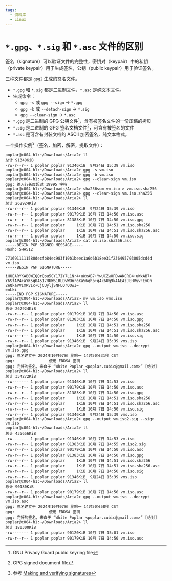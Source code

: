 ```yaml
---
tags:
  - 资料库
  - Linux
---
```


# `*.gpg`、`*.sig` 和 `*.asc` 文件的区别

签名（signature）可以验证文件的完整性，密钥对（keypair）中的私钥（private keypair）用于生成签名，公钥（public keypair）用于验证签名。

三种文件都是 `gpg2` 生成的签名文件。

- `*.gpg` 和 `*.sig` 都是二进制文件，`*.asc` 是纯文本文件。
- 生成命令：
    - `gpg -s` 或 `gpg --sign` → `*.gpg`
    - `gpg -b` 或 `--detach-sign` → `*.sig`
    - `gpg --clear-sign` → `*.asc`
- `*.gpg` 是二进制的 GPG 公钥文件[^ref1]，含有被签名文件的一份压缩的拷贝
- `*.sig` 是二进制的 GPG 签名文档文件[^ref2]，可含有被签名的文件
- `*.asc` 是可含有封装文档的 ASCII 加密签名，纯文本格式。

[^ref1]: GNU Privacy Guard public keyring file
[^ref2]: GPG signed document file

一个操作实例[^ref3]（签名，加密，解密，提取文件）：

[^ref3]: 参考 [Making and verifying signatures](https://www.gnupg.org/gph/en/manual/x135.html)

```shell
poplar@c004-h1:~/Downloads/Aria2> ll
总计 91348KiB
-rw-r--r-- 1 poplar poplar 91346KiB  9月24日 15:39 vm.iso
poplar@c004-h1:~/Downloads/Aria2> gpg -s vm.iso
poplar@c004-h1:~/Downloads/Aria2> gpg -b vm.iso
poplar@c004-h1:~/Downloads/Aria2> gpg --clear-sign vm.iso
gpg: 输入行长度超过 19995 字符
poplar@c004-h1:~/Downloads/Aria2> sha256sum vm.iso > vm.iso.sha256
poplar@c004-h1:~/Downloads/Aria2> gpg --clear-sign vm.iso.sha256
poplar@c004-h1:~/Downloads/Aria2> ll
总计 262924KiB
-rw-r--r-- 1 poplar poplar 91346KiB  9月24日 15:39 vm.iso
-rw-r--r-- 1 poplar poplar 90179KiB 10月 7日 14:50 vm.iso.asc
-rw-r--r-- 1 poplar poplar 81383KiB 10月 7日 14:50 vm.iso.gpg
-rw-r--r-- 1 poplar poplar     1KiB 10月 7日 14:51 vm.iso.sha256
-rw-r--r-- 1 poplar poplar     1KiB 10月 7日 14:51 vm.iso.sha256.asc
-rw-r--r-- 1 poplar poplar     1KiB 10月 7日 14:50 vm.iso.sig
poplar@c004-h1:~/Downloads/Aria2> cat vm.iso.sha256.asc
-----BEGIN PGP SIGNED MESSAGE-----
Hash: SHA512

7716911111580decfb84ec983f10b1beec1a6d6b18ee31f236495703005dcd4d  vm.iso
-----BEGIN PGP SIGNATURE-----

iHUEARYKAB0WIQQrQpu5CY17IY7L1Nr4+uWxAB7+YwUCZwOFBwAKCRD4+uWxAB7+
Y6SfAP4+aYK5q04517RUW61RLDvWOnroXa56qhp+q4k6Ug9k4AEAzJEHVyvFExOn
2eQkaVVIXRvIc+CjCUyljSNFLQrOOwI=
=nLki
-----END PGP SIGNATURE-----
poplar@c004-h1:~/Downloads/Aria2> mv vm.iso vms.iso
poplar@c004-h1:~/Downloads/Aria2> ll
总计 262924KiB
-rw-r--r-- 1 poplar poplar 90179KiB 10月 7日 14:50 vm.iso.asc
-rw-r--r-- 1 poplar poplar 81383KiB 10月 7日 14:50 vm.iso.gpg
-rw-r--r-- 1 poplar poplar     1KiB 10月 7日 14:51 vm.iso.sha256
-rw-r--r-- 1 poplar poplar     1KiB 10月 7日 14:51 vm.iso.sha256.asc
-rw-r--r-- 1 poplar poplar     1KiB 10月 7日 14:50 vm.iso.sig
-rw-r--r-- 1 poplar poplar 91346KiB  9月24日 15:39 vms.iso
poplar@c004-h1:~/Downloads/Aria2> gpg --output vm.iso --decrypt vm.iso.gpg
gpg: 签名建立于 2024年10月07日 星期一 14时50分31秒 CST
gpg:               使用 EDDSA 密钥 
gpg: 完好的签名，来自于 “White Poplar <poplar.cubic@gmail.com>” [绝对]
poplar@c004-h1:~/Downloads/Aria2> ll
总计 354272KiB
-rw------- 1 poplar poplar 91346KiB 10月 7日 14:53 vm.iso
-rw-r--r-- 1 poplar poplar 90179KiB 10月 7日 14:50 vm.iso.asc
-rw-r--r-- 1 poplar poplar 81383KiB 10月 7日 14:50 vm.iso.gpg
-rw-r--r-- 1 poplar poplar     1KiB 10月 7日 14:51 vm.iso.sha256
-rw-r--r-- 1 poplar poplar     1KiB 10月 7日 14:51 vm.iso.sha256.asc
-rw-r--r-- 1 poplar poplar     1KiB 10月 7日 14:50 vm.iso.sig
-rw-r--r-- 1 poplar poplar 91346KiB  9月24日 15:39 vms.iso
poplar@c004-h1:~/Downloads/Aria2> gpg --output vm.iso2.sig --sign vm.iso
poplar@c004-h1:~/Downloads/Aria2> ll
总计 435656KiB
-rw------- 1 poplar poplar 91346KiB 10月 7日 14:53 vm.iso
-rw-r--r-- 1 poplar poplar 81383KiB 10月 7日 14:55 vm.iso2.sig
-rw-r--r-- 1 poplar poplar 90179KiB 10月 7日 14:50 vm.iso.asc
-rw-r--r-- 1 poplar poplar 81383KiB 10月 7日 14:50 vm.iso.gpg
-rw-r--r-- 1 poplar poplar     1KiB 10月 7日 14:51 vm.iso.sha256
-rw-r--r-- 1 poplar poplar     1KiB 10月 7日 14:51 vm.iso.sha256.asc
-rw-r--r-- 1 poplar poplar     1KiB 10月 7日 14:50 vm.iso.sig
-rw-r--r-- 1 poplar poplar 91346KiB  9月24日 15:39 vms.iso
poplar@c004-h1:~/Downloads/Aria2> ll
总计 90180KiB
-rw-r--r-- 1 poplar poplar 90179KiB 10月 7日 14:50 vm.iso.asc
poplar@c004-h1:~/Downloads/Aria2> gpg --output vm.iso --decrypt vm.iso.asc
gpg: 签名建立于 2024年10月07日 星期一 14时50分58秒 CST
gpg:               使用 EDDSA 密钥 
gpg: 完好的签名，来自于 “White Poplar <poplar.cubic@gmail.com>” [绝对]
poplar@c004-h1:~/Downloads/Aria2> ll
总计 180300KiB
-rw------- 1 poplar poplar 90120KiB 10月 7日 15:01 vm.iso
-rw-r--r-- 1 poplar poplar 90179KiB 10月 7日 14:50 vm.iso.asc
```